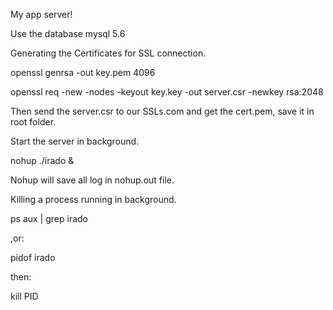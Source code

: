 My app server!

Use the database mysql 5.6

Generating the Certificates for SSL connection.

openssl genrsa -out key.pem 4096

openssl req -new -nodes -keyout key.key -out server.csr -newkey rsa:2048

Then send the server.csr to our SSLs.com and get the cert.pem, save it in root folder.

Start the server in background.

nohup ./irado &

Nohup will save all log in nohup.out file.

Killing a process running in background.

ps aux | grep irado

,or:

pidof irado

then:

kill PID


